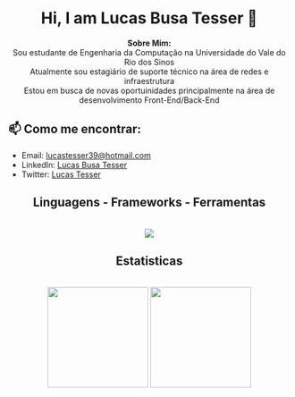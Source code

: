 <h1 align="center">Hi, I am Lucas Busa Tesser 👋</h1>
<p align="center">
  <strong>Sobre Mim:</strong>
  <br>
  Sou estudante de Engenharia da Computação na Universidade do Vale do Rio dos Sinos <br>
  Atualmente sou estagiário de suporte técnico na área de redes e infraestrutura <br>
  Estou em busca de novas oportuinidades principalmente na área de desenvolvimento Front-End/Back-End
</p>

<h2>📫 Como me encontrar:</h2>
<ul>
  <li>Email: <a href="mailto:seu-email@example.com">lucastesser39@hotmail.com</a></li>
  <li>LinkedIn: <a href="https://www.linkedin.com/public-profile/settings?trk=d_flagship3_profile_self_view_public_profile" target="_blank" rel="external">Lucas Busa Tesser
</a></li>
  <li>Twitter: <a href="https://twitter.com/Lucas56474078" target="_blank" rel="external">Lucas Tesser</a></li>
</ul>
<h2 align="center">Linguagens - Frameworks - Ferramentas</h2>
<br/>
<div align="center">
  <img src="https://skillicons.dev/icons?i=vscode,git,github,html,css,figma,python,pycharm,javascript,nodejs,wordpress,windows,notion,mysql" />
<br>
</div>
<h2 align="center">Estatisticas</h2>
<br>
<div align=center>
  <img height="180em" src="https://github-readme-stats.vercel.app/api?username=tesserlucas&show_icons=true&theme=react&include_all_commits=true&count_private=true"/>
  <img height="180em" src="https://github-readme-stats.vercel.app/api/top-langs/?username=tesserlucas&layout=compact&langs_count=7&theme=react"/>
</div>
